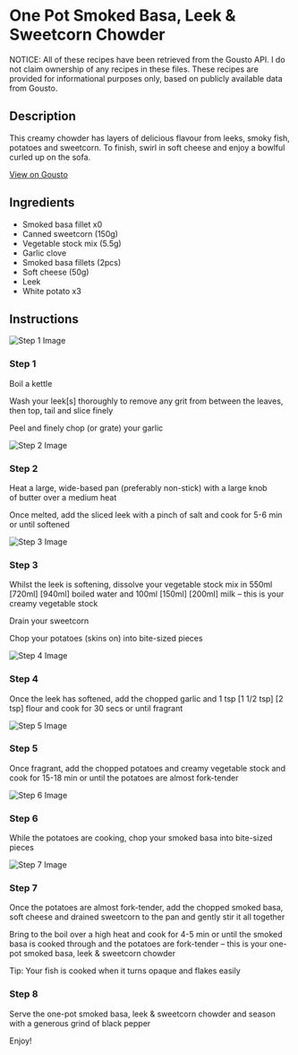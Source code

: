 # One Pot Smoked Basa, Leek & Sweetcorn Chowder

NOTICE: All of these recipes have been retrieved from the Gousto API. I do not claim ownership of any recipes in these files. These recipes are provided for informational purposes only, based on publicly available data from Gousto.

## Description

This creamy chowder has layers of delicious flavour from leeks, smoky fish, potatoes and sweetcorn. To finish, swirl in soft cheese and enjoy a bowlful curled up on the sofa.  

[View on Gousto](https://www.gousto.co.uk/recipes/cookbook/one-pot-smoked-fish-leek-sweetcorn-chowder)

## Ingredients

- Smoked basa fillet x0
- Canned sweetcorn (150g)
- Vegetable stock mix (5.5g)
- Garlic clove
- Smoked basa fillets (2pcs)
- Soft cheese (50g)
- Leek
- White potato x3

## Instructions

![Step 1 Image](https://production-media.gousto.co.uk/cms/recipe-step-image/1849.-step-1-x200.jpg)

### Step 1

Boil a kettle

Wash your leek[s] thoroughly to remove any grit from between the leaves, then top, tail and slice finely

Peel and finely chop (or grate) your garlic

![Step 2 Image](https://production-media.gousto.co.uk/cms/recipe-step-image/1849.-step-2-x200.jpg)

### Step 2

Heat a large, wide-based pan (preferably non-stick) with a large knob of butter over a medium heat

Once melted, add the sliced leek with a pinch of salt and cook for 5-6 min or until softened

![Step 3 Image](https://production-media.gousto.co.uk/cms/recipe-step-image/1849.-step-3-x200.jpg)

### Step 3

Whilst the leek is softening, dissolve your vegetable stock mix in 550ml <span class="text-purple">[720ml]</span> <span class="text-danger">[940ml]</span> boiled water and 100ml <span class="text-purple">[150ml]</span> <span class="text-danger">[200ml] </span>milk – this is your creamy vegetable stock

Drain your sweetcorn

Chop your potatoes (skins on) into bite-sized pieces

![Step 4 Image](https://production-media.gousto.co.uk/cms/recipe-step-image/1849.-step-4-x200.jpg)

### Step 4

Once the leek has softened, add the chopped garlic and 1 tsp <span class="text-purple">[1 1/2 tsp]</span> <span class="text-danger">[2 tsp]</span> flour and cook for 30 secs or until fragrant

![Step 5 Image](https://production-media.gousto.co.uk/cms/recipe-step-image/1849.-step-5-x200.jpg)

### Step 5

Once fragrant, add the chopped potatoes and creamy vegetable stock and cook for 15-18 min or until the potatoes are almost fork-tender

![Step 6 Image](https://production-media.gousto.co.uk/cms/recipe-step-image/1849.-step-6-x200.jpg)

### Step 6

While the potatoes are cooking, chop your smoked basa into bite-sized pieces

![Step 7 Image](https://production-media.gousto.co.uk/cms/recipe-step-image/1849.-step-7-x200.jpg)

### Step 7

Once the potatoes are almost fork-tender, add the chopped smoked basa, soft cheese and drained sweetcorn to the pan and gently stir it all together

Bring to the boil over a high heat and cook for 4-5 min or until the smoked basa is cooked through and the potatoes are fork-tender – this is your one-pot smoked basa, leek & sweetcorn chowder

Tip: Your fish is cooked when it turns opaque and flakes easily

### Step 8

Serve the one-pot smoked basa, leek & sweetcorn chowder and season with a generous grind of black pepper

Enjoy!

